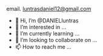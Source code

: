 
email. luntrasdaniel12@gmail.com
- 👋 Hi, I’m @DANIELluntras
- 👀 I’m interested in ...
- 🌱 I’m currently learning ...
- 💞️ I’m looking to collaborate on ...
- 📫 How to reach me ...

<!---
DANIELluntras/DANIELluntras is a ✨ special ✨ repository because its `README.md` (this file) 

ma intereseaza s invat informatica java script
in prezent invat udemy
caut sa colaorez cu fireme serioase de informatica java script
prin emial
